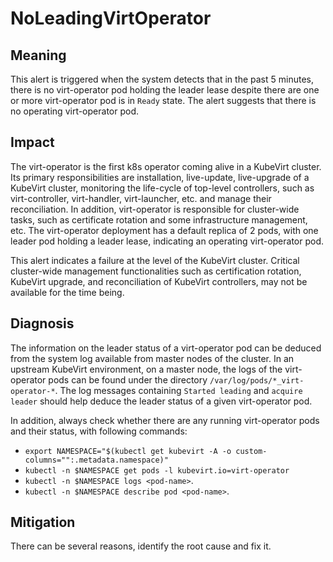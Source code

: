 # NoLeadingVirtOperator 

## Meaning

This alert is triggered when the system detects that in the past 5 minutes, there is no virt-operator pod holding the leader lease despite there are one or more virt-operator pod is in `Ready` state. The alert suggests that there is no operating virt-operator pod. 

## Impact

The virt-operator is the first k8s operator coming alive in a KubeVirt cluster. Its primary responsibilities are installation, live-update, live-upgrade of a KubeVirt cluster, monitoring the life-cycle of top-level controllers, such as virt-controller, virt-handler, virt-launcher, etc. and manage their reconciliation. In addition, virt-operator is responsible for cluster-wide tasks, such as certificate rotation and some infrastructure management, etc.  The virt-operator deployment has a default replica of 2 pods, with one leader pod holding a leader lease, indicating an operating virt-operator pod. 

This alert indicates a failure at the level of the KubeVirt cluster. Critical cluster-wide management functionalities such as certification rotation, KubeVirt upgrade, and reconciliation of KubeVirt controllers, may not be available for the time being.

## Diagnosis

The information on the leader status of a virt-operator pod can be deduced from the system log available from master nodes of the cluster. In an upstream KubeVirt environment, on a master node, the logs of the virt-operator pods can be found under the directory `/var/log/pods/*_virt-operator-*`. The log messages containing `Started leading` and `acquire leader` should help deduce the leader status of a given virt-operator pod. 

In addition, always check whether there are any running virt-operator pods and their status, with following commands:
- `export NAMESPACE="$(kubectl get kubevirt -A -o custom-columns="":.metadata.namespace)"`
- `kubectl -n $NAMESPACE get pods -l kubevirt.io=virt-operator`
- `kubectl -n $NAMESPACE logs <pod-name>`.
- `kubectl -n $NAMESPACE describe pod <pod-name>`.

## Mitigation

There can be several reasons, identify the root cause and fix it.


